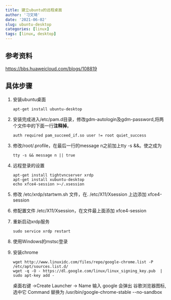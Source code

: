 ```yaml
---
title: 建立ubuntu的远程桌面
author: '刁文琦'
date: '2021-06-02'
slug: ubuntu-desktop
categories: [linux]
tags: [linux, desktop]
---
```


## 参考资料
https://bbs.huaweicloud.com/blogs/108819

## 具体步骤
1. 安装ubuntu桌面

   ```
   apt-get install ubuntu-desktop
   ```

   

2. 安装完成进入/etc/pam.d目录，修改gdm-autologin及gdm-password,将两个文件中的下面一行**注释掉**。

   ```shell
   auth required pam_succeed_if.so user != root quiet_success
   ```

   

3. 修改/root/.profile，在最后一行的message n之前加上tty -s &&。使之成为

   ```shell
   tty -s && message n || true
   ```

   

4. 远程登录的设置

   ```shell
   apt-get install tightvncserver xrdp
   apt-get install xubuntu-desktop
   echo xfce4-session >~/.xsession
   ```

5. 修改 /etc/xrdp/startwm.sh 文件，在. /etc/X11/Xsession 上边添加 xfce4-session

   

6. 修配置文件 /etc/X11/Xsession，在文件最上面添加 xfce4-session

   

7. 重新启动xrdp服务

   ```shell
   sudo service xrdp restart
   ```

   

8. 使用Windows的mstsc登录

   

9. 安装chrome

   ```shell
   wget http://www.linuxidc.com/files/repo/google-chrome.list -P /etc/apt/sources.list.d/
   wget -q -O - https://dl.google.com/linux/linux_signing_key.pub  | sudo apt-key add -
   ```

   桌面右键 ->Create Launcher -> Name 输入 google 会弹出 谷歌浏览器图标,选中它
   Command 替换为 /usr/bin/google-chrome-stable --no-sandbox

